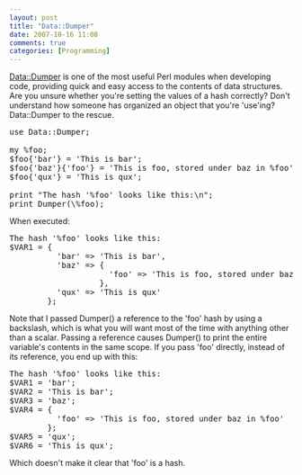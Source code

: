 ```yaml
---
layout: post
title: "Data::Dumper"
date: 2007-10-16 11:08
comments: true
categories: [Programming]
---
```

[Data::Dumper](http://perldoc.perl.org/Data/Dumper.html) is one of the most useful Perl modules when developing code, providing quick and easy access to the contents of data structures.  Are you unsure whether you're setting the values of a hash correctly?  Don't understand how someone has organized an object that you're 'use'ing?  Data::Dumper to the rescue.

<pre>
use Data::Dumper;

my %foo;
$foo{'bar'} = 'This is bar';
$foo{'baz'}{'foo'} = 'This is foo, stored under baz in %foo';
$foo{'qux'} = 'This is qux';

print "The hash '%foo' looks like this:\n";
print Dumper(\%foo);
</pre>

When executed:
<pre>
The hash '%foo' looks like this:
$VAR1 = {
          'bar' => 'This is bar',
          'baz' => {
                     'foo' => 'This is foo, stored under baz in %foo'
                   },
          'qux' => 'This is qux'
        };
</pre>

Note that I passed Dumper() a reference to the 'foo' hash by using a backslash, which is what you will want most of the time with anything other than a scalar.  Passing a reference causes Dumper() to print the entire variable's contents in the same scope.  If you pass 'foo' directly, instead of its reference, you end up with this:
<pre>
The hash '%foo' looks like this:
$VAR1 = 'bar';
$VAR2 = 'This is bar';
$VAR3 = 'baz';
$VAR4 = {
          'foo' => 'This is foo, stored under baz in %foo'
        };
$VAR5 = 'qux';
$VAR6 = 'This is qux';
</pre>

Which doesn't make it clear that 'foo' is a hash.

